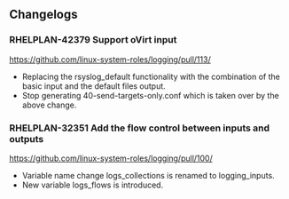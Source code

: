 ## Changelogs

### RHELPLAN-42379 Support oVirt input
https://github.com/linux-system-roles/logging/pull/113/
- Replacing the rsyslog_default functionality with the combination of the basic input and the default files output.
- Stop generating 40-send-targets-only.conf which is taken over by the above change.

### RHELPLAN-32351 Add the flow control between inputs and outputs
https://github.com/linux-system-roles/logging/pull/100/
- Variable name change
  logs_collections is renamed to logging_inputs.
- New variable
  logs_flows is introduced.

